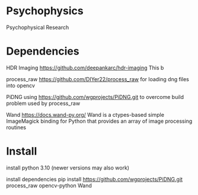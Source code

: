# Psychophysics
Psychophysical Research


# Dependencies

HDR Imaging
https://github.com/deepankarc/hdr-imaging
This b


process_raw
https://github.com/DIYer22/process_raw
for loading dng files into opencv

PiDNG
using https://github.com/wgprojects/PiDNG.git to overcome build problem
used by process_raw

Wand
https://docs.wand-py.org/
Wand is a ctypes-based simple ImageMagick binding for Python that provides an array of image processing routines


# Install

install python 3.10 (newer versions may also work)

install dependencies
pip install https://github.com/wgprojects/PiDNG.git process_raw opencv-python Wand 